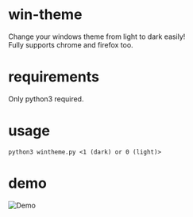 # win-theme
 Change your windows theme from light to dark easily!  
 Fully supports chrome and firefox too.
 
# requirements
 Only python3 required.
 
# usage
  
```
python3 wintheme.py <1 (dark) or 0 (light)>
```
# demo
![Demo](https://raw.githubusercontent.com/qtkite/win-theme/main/resources/demo.gif)
